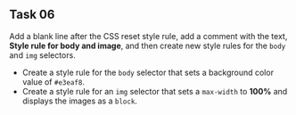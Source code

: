 ## Task 06
Add a blank line after the CSS reset style rule, add a comment with the text, **Style rule for body and image**, and then create new style rules for the `body` and `img` selectors.
* Create a style rule for the `body` selector that sets a background color value of `#e3eaf8`.
* Create a style rule for an `img` selector that sets a `max-width` to **100%** and displays the images as a `block`.
 